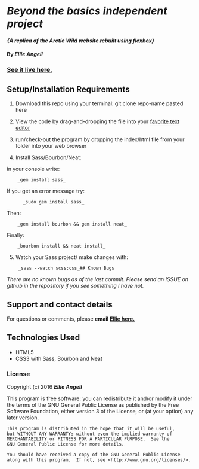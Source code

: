 # _Beyond the basics independent project_

#### _{A replica of the Arctic Wild website rebuilt using flexbox}_

#### By _**Ellie Angell**_


### [See it live here.](https://ellie-a.github.io/artic-wild-redo) ###


## Setup/Installation Requirements

1. Download this repo using your terminal: git clone repo-name pasted here

2. View the code by drag-and-dropping the file into your [favorite text editor](https://atom.io)

3. run/check-out the program by dropping the index/html file from your folder into your web browser

4. Install Sass/Bourbon/Neat:

  in your console write:

        _gem install sass_

  If you get an error message try:

          _sudo gem install sass_

  Then:

        _gem install bourbon && gem install neat_

  Finally:

        _bourbon install && neat install_

5. Watch your Sass project/ make changes with:

        _sass --watch scss:css_## Known Bugs

_There are no known bugs as of the last commit. Please send an ISSUE on github in the repository if you see something I have not._

## Support and contact details

For questions or comments, please __email [Ellie here.](elliea915@gmail.com)__

## Technologies Used

* HTML5
* CSS3 with Sass, Bourbon and Neat

### License

Copyright (c) 2016 **_Ellie Angell_**

This program is free software: you can redistribute it and/or modify
    it under the terms of the GNU General Public License as published by
    the Free Software Foundation, either version 3 of the License, or
    (at your option) any later version.

    This program is distributed in the hope that it will be useful,
    but WITHOUT ANY WARRANTY; without even the implied warranty of
    MERCHANTABILITY or FITNESS FOR A PARTICULAR PURPOSE.  See the
    GNU General Public License for more details.

    You should have received a copy of the GNU General Public License
    along with this program.  If not, see <http://www.gnu.org/licenses/>.

